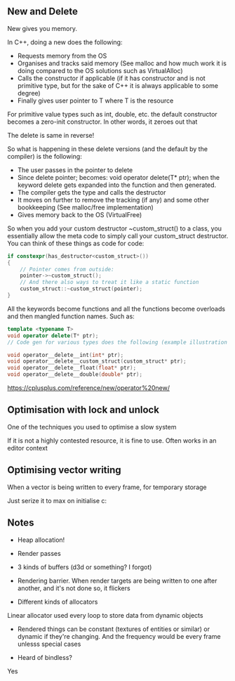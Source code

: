 
## New and Delete

New gives you memory.

In C++, doing a new does the following:

- Requests memory from the OS
- Organises and tracks said memory (See malloc and how much work it is doing compared to the OS solutions such as VirtualAlloc)
- Calls the constructor if applicable (if it has constructor and is not primitive type, but for the sake of C++ it is always applicable to some degree)
- Finally gives user pointer to T where T is the resource

For primitive value types such as int, double, etc. the default constructor becomes a zero-init constructor. In other words, it zeroes out that

The delete is same in reverse!

So what is happening in these delete versions (and the default by the compiler) is the following:

- The user passes in the pointer to delete
- Since delete pointer; becomes: void operator delete(T* ptr); when the keyword delete gets expanded into the function and then generated.
- The compiler gets the type and calls the destructor
- It moves on further to remove the tracking (if any) and some other bookkeeping (See malloc/free implementation)
- Gives memory back to the OS (VirtualFree)

So when you add your custom destructor ~custom_struct() to a class, you essentially allow the meta code to simply call your custom_struct destructor.
You can think of these things as code for code: 

```CPP
if constexpr(has_destructor<custom_struct>()) 
{
    // Pointer comes from outside:
    pointer->~custom_struct();
    // And there also ways to treat it like a static function
    custom_struct::~custom_struct(pointer);
}
```

All the keywords become functions and all the functions become overloads and then mangled function names. Such as:

```CPP
template <typename T>
void operator delete(T* ptr);
// Code gen for various types does the following (example illustration only, different between compilers, etc):

void operator__delete__int(int* ptr);
void operator__delete__custom_struct(custom_struct* ptr);
void operator__delete__float(float* ptr);
void operator__delete__double(double* ptr);
```

https://cplusplus.com/reference/new/operator%20new/

## Optimisation with lock and unlock

One of the techniques you used to optimise a slow system

If it is not a highly contested resource, it is fine to use. Often works in an editor context

## Optimising vector writing

When a vector is being written to every frame, for temporary storage

Just serize it to max on initialise c:

## Notes

- Heap allocation!

- Render passes

- 3 kinds of buffers (d3d or something? I forgot)

- Rendering barrier. When render targets are being written to one after another, and it's not done so, it flickers

- Different kinds of allocators

Linear allocator used every loop to store data from dynamic objects

- Rendered things can be constant (textures of entities or similar) or dynamic if they're changing. And the frequency would be every frame unlesss special cases

- Heard of bindless?

Yes
